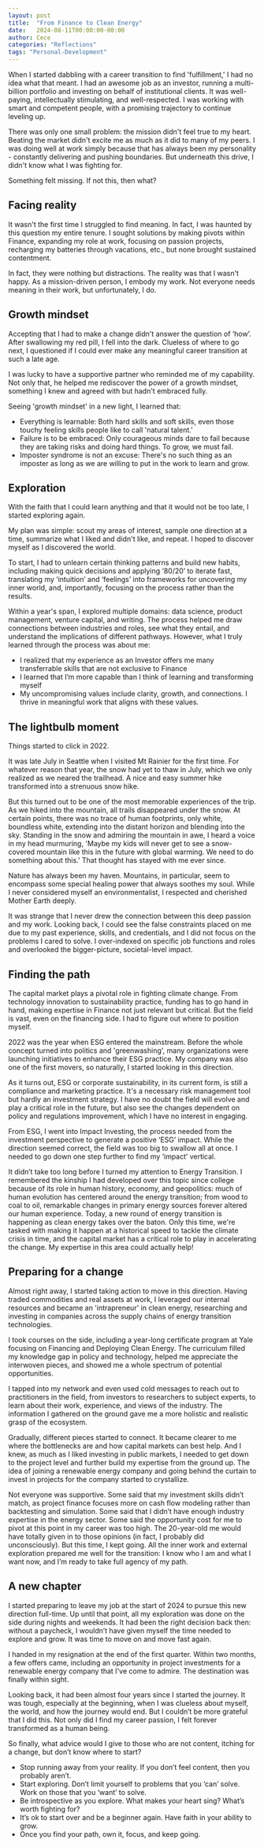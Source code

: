```yaml
---
layout: post
title:  "From Finance to Clean Energy"
date:   2024-08-11T00:00:00-00:00
author: Cece
categories: "Reflections"
tags: "Personal-Development"
---
```


When I started dabbling with a career transition to find 'fulfillment,' I had no idea what that meant. I had an awesome job as an investor, running a multi-billion portfolio and investing on behalf of institutional clients. It was well-paying, intellectually stimulating, and well-respected. I was working with smart and competent people, with a promising trajectory to continue leveling up.

There was only one small problem: the mission didn't feel true to my heart. Beating the market didn't excite me as much as it did to many of my peers. I was doing well at work simply because that has always been my personality - constantly delivering and pushing boundaries. But underneath this drive, I didn't know what I was fighting for.

Something felt missing. If not this, then what?



## Facing reality

It wasn't the first time I struggled to find meaning. In fact, I was haunted by this question my entire tenure. I sought solutions by making pivots within Finance, expanding my role at work, focusing on passion projects, recharging my batteries through vacations, etc., but none brought sustained contentment.

In fact, they were nothing but distractions. The reality was that I wasn't happy. As a mission-driven person, I embody my work. Not everyone needs meaning in their work, but unfortunately, I do.



## Growth mindset

Accepting that I had to make a change didn't answer the question of ‘how’. After swallowing my red pill, I fell into the dark. Clueless of where to go next, I questioned if I could ever make any meaningful career transition at such a late age.

I was lucky to have a supportive partner who reminded me of my capability. Not only that, he helped me rediscover the power of a growth mindset, something I knew and agreed with but hadn't embraced fully.

Seeing 'growth mindset' in a new light, I learned that:

- Everything is learnable: Both hard skills and soft skills, even those touchy feeling skills people like to call 'natural talent.'
- Failure is to be embraced: Only courageous minds dare to fail because they are taking risks and doing hard things. To grow, we must fail.
- Imposter syndrome is not an excuse: There's no such thing as an imposter as long as we are willing to put in the work to learn and grow.



## Exploration

With the faith that I could learn anything and that it would not be too late, I started exploring again. 

My plan was simple: scout my areas of interest, sample one direction at a time, summarize what I liked and didn't like, and repeat. I hoped to discover myself as I discovered the world. 

To start, I had to unlearn certain thinking patterns and build new habits, including making quick decisions and applying ‘80/20’ to iterate fast, translating my ‘intuition’ and ‘feelings’ into frameworks for uncovering my inner world, and, importantly, focusing on the process rather than the results.

Within a year's span, I explored multiple domains: data science, product management, venture capital, and writing. The process helped me draw connections between industries and roles, see what they entail, and understand the implications of different pathways. However, what I truly learned through the process was about me:

- I realized that my experience as an Investor offers me many transferrable skills that are not exclusive to Finance
- I learned that I’m more capable than I think of learning and transforming myself
- My uncompromising values include clarity, growth, and connections. I thrive in meaningful work that aligns with these values.



## The lightbulb moment

Things started to click in 2022.

It was late July in Seattle when I visited Mt Rainier for the first time. For whatever reason that year, the snow had yet to thaw in July, which we only realized as we neared the trailhead. A nice and easy summer hike transformed into a strenuous snow hike.

But this turned out to be one of the most memorable experiences of the trip. As we hiked into the mountain, all trails disappeared under the snow. At certain points, there was no trace of human footprints, only white, boundless white, extending into the distant horizon and blending into the sky. Standing in the snow and admiring the mountain in awe, I heard a voice in my head murmuring, 'Maybe my kids will never get to see a snow-covered mountain like this in the future with global warming. We need to do something about this.' That thought has stayed with me ever since.

Nature has always been my haven. Mountains, in particular, seem to encompass some special healing power that always soothes my soul. While I never considered myself an environmentalist, I respected and cherished Mother Earth deeply.

It was strange that I never drew the connection between this deep passion and my work. Looking back, I could see the false constraints placed on me due to my past experience, skills, and credentials, and I did not focus on the problems I cared to solve. I over-indexed on specific job functions and roles and overlooked the bigger-picture, societal-level impact. 



## Finding the path

The capital market plays a pivotal role in fighting climate change. From technology innovation to sustainability practice, funding has to go hand in hand, making expertise in Finance not just relevant but critical. But the field is vast, even on the financing side. I had to figure out where to position myself.

2022 was the year when ESG entered the mainstream. Before the whole concept turned into politics and 'greenwashing', many organizations were launching initiatives to enhance their ESG practice. My company was also one of the first movers, so naturally, I started looking in this direction.

As it turns out, ESG or corporate sustainability, in its current form, is still a compliance and marketing practice. It's a necessary risk management tool but hardly an investment strategy. I have no doubt the field will evolve and play a critical role in the future, but also see the changes dependent on policy and regulations improvement, which I have no interest in engaging.

From ESG, I went into Impact Investing, the process needed from the investment perspective to generate a positive ‘ESG’ impact. While the direction seemed correct, the field was too big to swallow all at once. I needed to go down one step further to find my ‘impact’ vertical.

It didn’t take too long before I turned my attention to Energy Transition. I remembered the kinship I had developed over this topic since college because of its role in human history, economy, and geopolitics: much of human evolution has centered around the energy transition; from wood to coal to oil, remarkable changes in primary energy sources forever altered our human experience. Today, a new round of energy transition is happening as clean energy takes over the baton. Only this time, we're tasked with making it happen at a historical speed to tackle the climate crisis in time, and the capital market has a critical role to play in accelerating the change. My expertise in this area could actually help!



## Preparing for a change

Almost right away, I started taking action to move in this direction. Having traded commodities and real assets at work, I leveraged our internal resources and became an 'intrapreneur' in clean energy, researching and investing in companies across the supply chains of energy transition technologies.

I took courses on the side, including a year-long certificate program at Yale focusing on Financing and Deploying Clean Energy. The curriculum filled my knowledge gap in policy and technology, helped me appreciate the interwoven pieces, and showed me a whole spectrum of potential opportunities.

I tapped into my network and even used cold messages to reach out to practitioners in the field, from investors to researchers to subject experts, to learn about their work, experience, and views of the industry. The information I gathered on the ground gave me a more holistic and realistic grasp of the ecosystem.

Gradually, different pieces started to connect. It became clearer to me where the bottlenecks are and how capital markets can best help. And I knew, as much as I liked investing in public markets, I needed to get down to the project level and further build my expertise from the ground up. The idea of joining a renewable energy company and going behind the curtain to invest in projects for the company started to crystallize.

Not everyone was supportive. Some said that my investment skills didn’t match, as project finance focuses more on cash flow modeling rather than backtesting and simulation. Some said that I didn’t have enough industry expertise in the energy sector. Some said the opportunity cost for me to pivot at this point in my career was too high. The 20-year-old me would have totally given in to those opinions (in fact, I probably did unconsciously). But this time, I kept going. All the inner work and external exploration prepared me well for the transition: I know who I am and what I want now, and I’m ready to take full agency of my path.



## A new chapter

I started preparing to leave my job at the start of 2024 to pursue this new direction full-time. Up until that point, all my exploration was done on the side during nights and weekends. It had been the right decision back then: without a paycheck, I wouldn’t have given myself the time needed to explore and grow. It was time to move on and move fast again.

I handed in my resignation at the end of the first quarter. Within two months, a few offers came, including an opportunity in project investments for a renewable energy company that I've come to admire. The destination was finally within sight.

Looking back, it had been almost four years since I started the journey. It was tough, especially at the beginning, when I was clueless about myself, the world, and how the journey would end. But I couldn’t be more grateful that I did this. Not only did I find my career passion, I felt forever transformed as a human being.

So finally, what advice would I give to those who are not content, itching for a change, but don’t know where to start?

- Stop running away from your reality. If you don’t feel content, then you probably aren’t.
- Start exploring. Don’t limit yourself to problems that you ‘can’ solve. Work on those that you ‘want’ to solve.
- Be introspective as you explore. What makes your heart sing? What’s worth fighting for?
- It’s ok to start over and be a beginner again. Have faith in your ability to grow.
- Once you find your path, own it, focus, and keep going.
